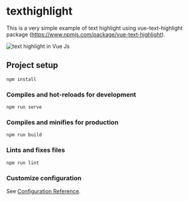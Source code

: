 # texthighlight

This is a very simple example of text highlight using vue-text-highlight package (https://www.npmjs.com/package/vue-text-highlight). 


![text highlight in Vue Js](https://fullstackhub.io/uploads/0e7b856f62709f881994c3cc11d554131570825005838.gif)

## Project setup
```
npm install
```

### Compiles and hot-reloads for development
```
npm run serve
```

### Compiles and minifies for production
```
npm run build
```

### Lints and fixes files
```
npm run lint
```

### Customize configuration
See [Configuration Reference](https://cli.vuejs.org/config/).
